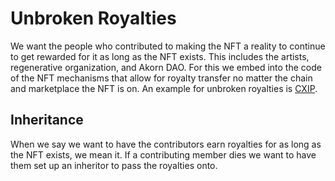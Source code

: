 # Unbroken Royalties

We want the people who contributed to making the NFT a reality to continue to get rewarded for it as long as the NFT exists. This includes the artists, regenerative organization, and Akorn DAO. For this we embed into the code of the NFT mechanisms that allow for royalty transfer no matter the chain and marketplace the NFT is on. An example for unbroken royalties is [CXIP](https://cxip.io).&#x20;

## Inheritance

When we say we want to have the contributors earn royalties for as long as the NFT exists, we mean it. If a contributing member dies we want to have them set up an inheritor to pass the royalties onto. &#x20;
